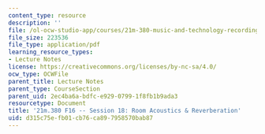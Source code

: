 ```yaml
---
content_type: resource
description: ''
file: /ol-ocw-studio-app/courses/21m-380-music-and-technology-recording-techniques-and-audio-production-fall-2016/d315c75efb01cb76ca897958570bab87_MIT21M_380F16_ses18_note.pdf
file_size: 223536
file_type: application/pdf
learning_resource_types:
- Lecture Notes
license: https://creativecommons.org/licenses/by-nc-sa/4.0/
ocw_type: OCWFile
parent_title: Lecture Notes
parent_type: CourseSection
parent_uid: 2ec4ba6a-bdfc-e929-0799-1f8fb1b9ada3
resourcetype: Document
title: '21m.380 F16 -- Session 18: Room Acoustics & Reverberation'
uid: d315c75e-fb01-cb76-ca89-7958570bab87
---
```

